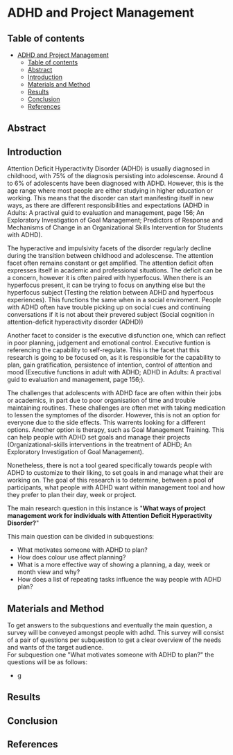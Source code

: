
# ADHD and Project Management
## Table of contents
- [ADHD and Project Management](#adhd-and-project-management)
  - [Table of contents](#table-of-contents)
  - [Abstract](#abstract)
  - [Introduction](#introduction)
  - [Materials and Method](#materials-and-method)
  - [Results](#results)
  - [Conclusion](#conclusion)
  - [References](#references)


## Abstract

## Introduction
Attention Deficit Hyperactivity Disorder (ADHD) is usually diagnosed in childhood, with 75% of the diagnosis persisting into adolescense. Around 4 to 6% of adolescents have been diagnosed with ADHD. However, this is the age range where most people are either studying in higher education or working. This means that the disorder can start manifesting itself in new ways, as there are different responsibilities and expectations (ADHD in Adults: A practival guid to evaluation and management, page 156; An Exploratory Investigation of Goal Management; Predictors of Response and Mechanisms of Change in an Organizational Skills Intervention for Students with ADHD). 

The hyperactive and impulsivity facets of the disorder regularly decline during the transition between childhood and adolescense. The attention facet often remains constant or get amplified. The attention deficit often expresses itself in academic and professional situations. The deficit can be a concern, however it is often paired with hyperfocus. When there is an hyperfocus present, it can be trying to focus on anything else but the hyperfocus subject (Testing the relation between ADHD and hyperfocus experiences). This functions the same when in a social enviroment. People with ADHD often have trouble picking up on social cues and continuing conversations if it is not about their prevered subject (Social cognition in attention-deficit hyperactivity disorder (ADHD))

Another facet to consider is the executive disfunction one, which can reflect in poor planning, judgement and emotional control. Executive funtion is referencing the capability to self-regulate. This is the facet that this research is going to be focused on, as it is responsible for the capability to plan, gain gratification, persistence of intention, control of attention and mood (Executive functions in adult with ADHD; ADHD in Adults: A practival guid to evaluation and management, page 156;).

The challenges that adolescents with ADHD face are often within their jobs or academics, in part due to poor organisation of time and trouble maintaining routines. These challenges are often met with taking medication to lessen the symptomes of the disorder. However, this is not an option for everyone due to the side effects. This warrents looking for a different options. Another option is therapy, such as Goal Management Training. This can help people with ADHD set goals and manage their projects (Organizational-skills interventions in the treatment of ADHD; An Exploratory Investigation of Goal Management). 

Nonetheless, there is not a tool geared specifically towards people with ADHD to customize to their liking, to set goals in and manage what their are working on. The goal of this research is to determine, between a pool of participants, what people with ADHD want within management tool and how they prefer to plan their day, week or project. 

The main research question in this instance is "**What ways of project management work for individuals with Attention Deficit Hyperactivity Disorder?**"

This main question can be divided in subquestions:
- What motivates someone with ADHD to plan?
- How does colour use affect planning?
- What is a more effective way of showing a planning, a day, week or month view and why?
- How does a list of repeating tasks influence the way people with ADHD plan?

## Materials and Method
To get answers to the subquestions and eventually the main question, a survey will be conveyed amongst people with adhd. This survey will consist of a pair of questions per subquestion to get a clear overview of the needs and wants of the target audience.  
For subquestion one "What motivates someone with ADHD to plan?" the questions will be as follows:
- g

## Results

## Conclusion

## References
